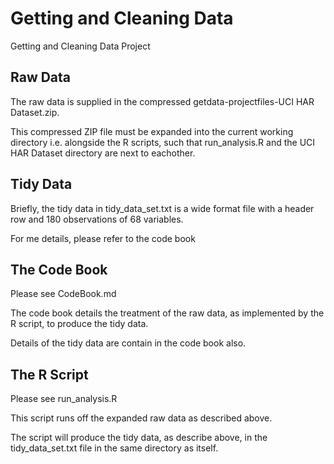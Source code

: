 # Getting and Cleaning Data
Getting and Cleaning Data Project

## Raw Data

The raw data is supplied in the compressed getdata-projectfiles-UCI HAR Dataset.zip.

This compressed ZIP file must be expanded into the current working directory i.e. alongside the R scripts, such that run_analysis.R and the UCI HAR Dataset directory are next to eachother.

## Tidy Data

Briefly, the tidy data in tidy_data_set.txt is a wide format file with a header row and 180 observations of 68 variables.

For me details, please refer to the code book

## The Code Book

Please see CodeBook.md

The code book details the treatment of the raw data, as implemented by the R script, to produce the tidy data.

Details of the tidy data are contain in the code book also.

## The R Script

Please see run_analysis.R

This script runs off the expanded raw data as described above.

The script will produce the tidy data, as describe above, in the tidy_data_set.txt file in the same directory as itself.
